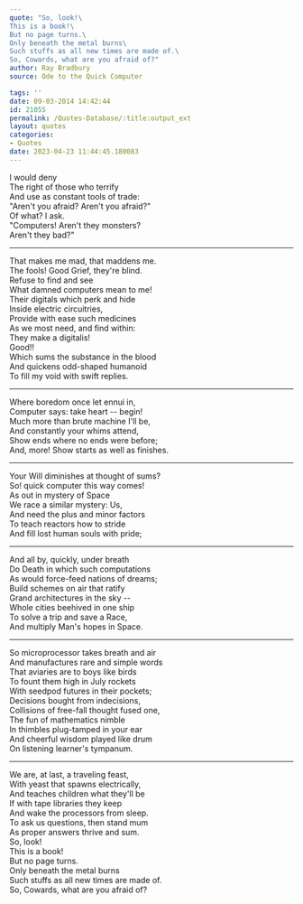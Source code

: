 ```yaml
---
quote: "So, look!\
This is a book!\
But no page turns.\
Only beneath the metal burns\
Such stuffs as all new times are made of.\
So, Cowards, what are you afraid of?"
author: Ray Bradbury
source: Ode to the Quick Computer

tags: ''
date: 09-03-2014 14:42:44
id: 21055
permalink: /Quotes-Database/:title:output_ext
layout: quotes
categories:
- Quotes
date: 2023-04-23 11:44:45.180083
---
```

I would deny\
The right of those who terrify\
And use as constant tools of trade:\
"Aren't you afraid? Aren't you afraid?"\
Of what? I ask.\
"Computers! Aren't they monsters?\
Aren't they bad?"

---

That makes me mad, that maddens me.\
The fools! Good Grief, they're blind.\
Refuse to find and see\
What damned computers mean to me!\
Their digitals which perk and hide\
Inside electric circuitries,\
Provide with ease such medicines\
As we most need, and find within:\
They make a digitalis!\
Good!!\
Which sums the substance in the blood\
And quickens odd-shaped humanoid\
To fill my void with swift replies.

---

Where boredom once let ennui in,\
Computer says: take heart -- begin!\
Much more than brute machine I'll be,\
And constantly your whims attend,\
Show ends where no ends were before;\
And, more! Show starts as well as finishes.

---

Your Will diminishes at thought of sums?\
So! quick computer this way comes!\
As out in mystery of Space\
We race a similar mystery: Us,\
And need the plus and minor factors\
To teach reactors how to stride\
And fill lost human souls with pride;

---

And all by, quickly, under breath\
Do Death in which such computations\
As would force-feed nations of dreams;\
Build schemes on air that ratify\
Grand architectures in the sky --\
Whole cities beehived in one ship\
To solve a trip and save a Race,\
And multiply Man's hopes in Space.

---

So microprocessor takes breath and air\
And manufactures rare and simple words\
That aviaries are to boys like birds\
To fount them high in July rockets\
With seedpod futures in their pockets;\
Decisions bought from indecisions,\
Collisions of free-fall thought fused one,\
The fun of mathematics nimble\
In thimbles plug-tamped in your ear\
And cheerful wisdom played like drum\
On listening learner's tympanum.

---

We are, at last, a traveling feast,\
With yeast that spawns electrically,\
And teaches children what they'll be\
If with tape libraries they keep\
And wake the processors from sleep.\
To ask us questions, then stand mum\
As proper answers thrive and sum.\
So, look!\
This is a book!\
But no page turns.\
Only beneath the metal burns\
Such stuffs as all new times are made of.\
So, Cowards, what are you afraid of?
